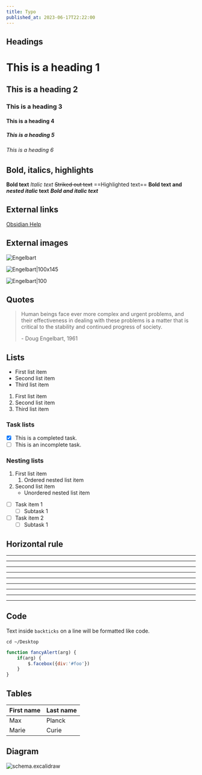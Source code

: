 ```yaml
---
title: Typo
published_at: 2023-06-17T22:22:00
---
```

## Headings
# This is a heading 1
## This is a heading 2
### This is a heading 3
#### This is a heading 4
##### This is a heading 5
###### This is a heading 6

## Bold, italics, highlights
**Bold text**
*Italic text*
~~Striked out text~~
==Highlighted text==
**Bold text and _nested italic_ text**
***Bold and italic text***
## External links
[Obsidian Help](https://help.obsidian.md)
## External images
![Engelbart](https://history-computer.com/ModernComputer/Basis/images/Engelbart.jpg)

![Engelbart|100x145](https://history-computer.com/ModernComputer/Basis/images/Engelbart.jpg)

![Engelbart|100](https://history-computer.com/ModernComputer/Basis/images/Engelbart.jpg)

## Quotes
> Human beings face ever more complex and urgent problems, and their effectiveness in dealing with these problems is a matter that is critical to the stability and continued progress of society. 
> 
> \- Doug Engelbart, 1961

## Lists
- First list item
- Second list item
- Third list item

1. First list item
2. Second list item
3. Third list item

### Task lists
- [x] This is a completed task.
- [ ] This is an incomplete task.

### Nesting lists

1. First list item
	1. Ordered nested list item
 2. Second list item
	 - Unordered nested list item

- [ ] Task item 1
	- [ ] Subtask 1
- [ ] Task item 2
	- [ ] Subtask 1

## Horizontal rule

***
****
* * *
---
----
- - -
___
____
_ _ _
## Code
Text inside `backticks` on a line will be formatted like code.

```
cd ~/Desktop
```

```js
function fancyAlert(arg) {
	if(arg) {
		$.facebox({div:'#foo'})
	}
}
```

## Tables

| First name | Last name |
| ---------- | --------- |
| Max | Planck |
| Marie | Curie |

## Diagram

![schema.excalidraw](/schemas/schema.excalidraw.svg)
